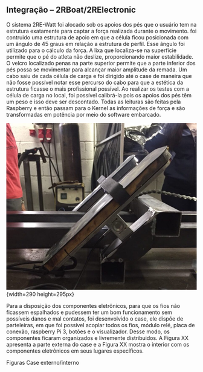 ## Integração – 2RBoat/2RElectronic


O sistema 2RE-Watt foi alocado sob os apoios dos pés que o usuário tem na estrutura exatamente para captar a força realizada durante o movimento. foi contruido uma estrutura de apoio em que a célula ficou posicionada com um ângulo de 45 graus em relação a estrutura de perfil. Esse ângulo foi utilizado para o cálculo da força. A lixa 
que localiza-se na superfície permite que o pé do atleta não deslize, proporcionando maior estabilidade. O velcro localizado penas na parte superior permite que a parte inferior dos pés possa se movimentar para alcançar maior amplitude da remada.
Um cabo saiu de cada célula de carga e foi dirigido até o case de maneira que não fosse possível notar esse percurso do cabo para que a estética da estrutura ficasse o mais profissional possível. Ao realizar os testes com a célula de carga no local, foi possível calibrá-la pois os apoios dos pés têm um peso e isso deve ser descontado. Todas as leituras são feitas pela Raspberry e então passam para o Kernel as informações de força e são transformadas em potência por meio do software embarcado.

![Integração da célula de carga na estrutura](imagens/carga_10.jpeg){width=290 height=295px}


Para a disposição dos componentes eletrônicos, para que os fios não ficassem espalhados e pudessem ter um bom funcionamento sem possíveis danos e mal contatos, foi desenvolvido o case, ele dispõe de parteleiras, em que foi possível acoplar todos os fios, módulo relé, placa de conexão, raspberry Pi 3, botões e o visualizador. Desse modo, os componentes ficaram organizados e livremente distribuidos. A Figura XX apresenta  a parte externa do case e a Figura XX mostra o interior com os componentes eletrônicos em seus lugares específicos.

Figuras Case externo/interno

